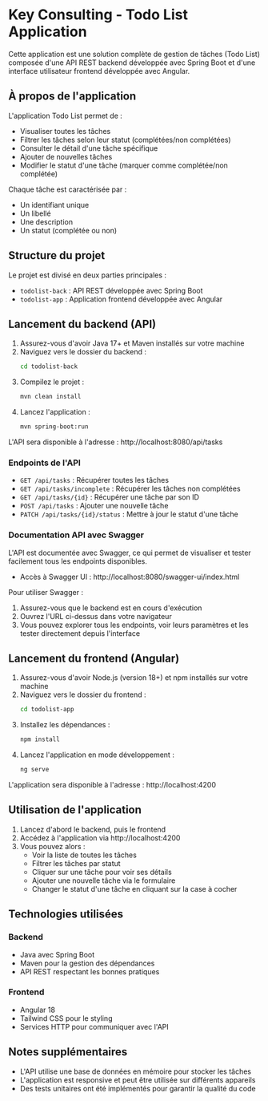 # Key Consulting - Todo List Application

Cette application est une solution complète de gestion de tâches (Todo List) composée d'une API REST backend développée avec Spring Boot et d'une interface utilisateur frontend développée avec Angular.

## À propos de l'application

L'application Todo List permet de :
- Visualiser toutes les tâches
- Filtrer les tâches selon leur statut (complétées/non complétées)
- Consulter le détail d'une tâche spécifique
- Ajouter de nouvelles tâches
- Modifier le statut d'une tâche (marquer comme complétée/non complétée)

Chaque tâche est caractérisée par :
- Un identifiant unique
- Un libellé
- Une description
- Un statut (complétée ou non)

## Structure du projet

Le projet est divisé en deux parties principales :

- `todolist-back` : API REST développée avec Spring Boot
- `todolist-app` : Application frontend développée avec Angular

## Lancement du backend (API)

1. Assurez-vous d'avoir Java 17+ et Maven installés sur votre machine
2. Naviguez vers le dossier du backend :
   ```bash
   cd todolist-back
   ```
3. Compilez le projet :
   ```bash
   mvn clean install
   ```
4. Lancez l'application :
   ```bash
   mvn spring-boot:run
   ```

L'API sera disponible à l'adresse : http://localhost:8080/api/tasks

### Endpoints de l'API

- `GET /api/tasks` : Récupérer toutes les tâches
- `GET /api/tasks/incomplete` : Récupérer les tâches non complétées
- `GET /api/tasks/{id}` : Récupérer une tâche par son ID
- `POST /api/tasks` : Ajouter une nouvelle tâche
- `PATCH /api/tasks/{id}/status` : Mettre à jour le statut d'une tâche

### Documentation API avec Swagger

L'API est documentée avec Swagger, ce qui permet de visualiser et tester facilement tous les endpoints disponibles.

- Accès à Swagger UI : http://localhost:8080/swagger-ui/index.html

Pour utiliser Swagger :
1. Assurez-vous que le backend est en cours d'exécution
2. Ouvrez l'URL ci-dessus dans votre navigateur
3. Vous pouvez explorer tous les endpoints, voir leurs paramètres et les tester directement depuis l'interface

## Lancement du frontend (Angular)

1. Assurez-vous d'avoir Node.js (version 18+) et npm installés sur votre machine
2. Naviguez vers le dossier du frontend :
   ```bash
   cd todolist-app
   ```
3. Installez les dépendances :
   ```bash
   npm install
   ```
4. Lancez l'application en mode développement :
   ```bash
   ng serve
   ```

L'application sera disponible à l'adresse : http://localhost:4200

## Utilisation de l'application

1. Lancez d'abord le backend, puis le frontend
2. Accédez à l'application via http://localhost:4200
3. Vous pouvez alors :
   - Voir la liste de toutes les tâches
   - Filtrer les tâches par statut
   - Cliquer sur une tâche pour voir ses détails
   - Ajouter une nouvelle tâche via le formulaire
   - Changer le statut d'une tâche en cliquant sur la case à cocher

## Technologies utilisées

### Backend
- Java avec Spring Boot
- Maven pour la gestion des dépendances
- API REST respectant les bonnes pratiques

### Frontend
- Angular 18
- Tailwind CSS pour le styling
- Services HTTP pour communiquer avec l'API

## Notes supplémentaires

- L'API utilise une base de données en mémoire pour stocker les tâches
- L'application est responsive et peut être utilisée sur différents appareils
- Des tests unitaires ont été implémentés pour garantir la qualité du code
